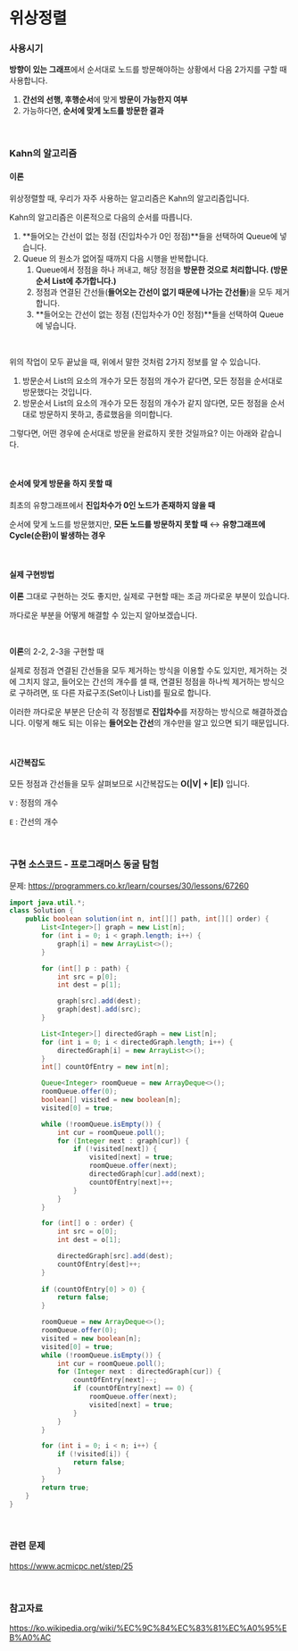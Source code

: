 # 위상정렬

### 사용시기

**방향이 있는 그래프**에서 순서대로 노드를 방문해야하는 상황에서 다음 2가지를 구할 때 사용합니다.

1. **간선의 선행, 후행순서**에 맞게 **방문이 가능한지 여부**
2. 가능하다면, **순서에 맞게 노드를 방문한 결과**

<br>

### Kahn의 알고리즘

#### 이론

위상정렬할 때, 우리가 자주 사용하는 알고리즘은 Kahn의 알고리즘입니다.

Kahn의 알고리즘은 이론적으로 다음의 순서를 따릅니다.

1. **들어오는 간선이 없는 정점 (진입차수가 0인 정점)**들을 선택하여 Queue에 넣습니다.
2. Queue 의 원소가 없어질 때까지 다음 시행을 반복합니다.
   1. Queue에서 정점을 하나 꺼내고, 해당 정점을 **방문한 것으로 처리합니다. (방문순서 List에 추가합니다.)**
   2. 정점과 연결된 간선들(**들어오는 간선이 없기 때문에 나가는 간선들**)을 모두 제거합니다.
   3. **들어오는 간선이 없는 정점 (진입차수가 0인 정점)**들을 선택하여 Queue에 넣습니다.

<br>

위의 작업이 모두 끝났을 때, 위에서 말한 것처럼 2가지 정보를 알 수 있습니다.

1. 방문순서 List의 요소의 개수가 모든 정점의 개수가 같다면, 모든 정점을 순서대로 방문했다는 것입니다.
2. 방문순서 List의 요소의 개수가 모든 정점의 개수가 같지 않다면, 모든 정점을 순서대로 방문하지 못하고, 종료했음을 의미합니다.

그렇다면, 어떤 경우에 순서대로 방문을 완료하지 못한 것일까요? 이는 아래와 같습니다.

<br>

#### 순서에 맞게 방문을 하지 못할 때

최초의 유향그래프에서 **진입차수가 0인 노드가 존재하지 않을 때**

순서에 맞게 노드를 방문했지만, **모든 노드를 방문하지 못할 때** :left_right_arrow: **유향그래프에 Cycle(순환)이 발생하는 경우**

<br>

#### 실제 구현방법

**이론** 그대로 구현하는 것도 좋지만, 실제로 구현할 때는 조금 까다로운 부분이 있습니다.

까다로운 부분을 어떻게 해결할 수 있는지 알아보겠습니다.

<br>

**이론**의 2-2, 2-3을 구현할 때

실제로 정점과 연결된 간선들을 모두 제거하는 방식을 이용할 수도 있지만, 제거하는 것에 그치지 않고, 들어오는 간선의 개수를 셀 때, 연결된 정점을 하나씩 제거하는 방식으로 구하려면, 또 다른 자료구조(Set이나 List)를 필요로 합니다. 

 이러한 까다로운 부분은 단순히 각 정점별로 **진입차수**를 저장하는 방식으로 해결하겠습니다. 이렇게 해도 되는 이유는 **들어오는 간선**의 개수만을 알고 있으면 되기 때문입니다.

<br>

#### 시간복잡도

모든 정점과 간선들을 모두 살펴보므로 시간복잡도는 **O(|V| + |E|)** 입니다. 

`V` : 정점의 개수

`E` : 간선의 개수

<br>

### 구현 소스코드 - 프로그래머스 동굴 탐험

문제: https://programmers.co.kr/learn/courses/30/lessons/67260

```java
import java.util.*;
class Solution {
    public boolean solution(int n, int[][] path, int[][] order) {
        List<Integer>[] graph = new List[n];
        for (int i = 0; i < graph.length; i++) {
            graph[i] = new ArrayList<>();
        }

        for (int[] p : path) {
            int src = p[0];
            int dest = p[1];

            graph[src].add(dest);
            graph[dest].add(src);
        }

        List<Integer>[] directedGraph = new List[n];
        for (int i = 0; i < directedGraph.length; i++) {
            directedGraph[i] = new ArrayList<>();
        }
        int[] countOfEntry = new int[n];

        Queue<Integer> roomQueue = new ArrayDeque<>();
        roomQueue.offer(0);
        boolean[] visited = new boolean[n];
        visited[0] = true;

        while (!roomQueue.isEmpty()) {
            int cur = roomQueue.poll();
            for (Integer next : graph[cur]) {
                if (!visited[next]) {
                    visited[next] = true;
                    roomQueue.offer(next);
                    directedGraph[cur].add(next);
                    countOfEntry[next]++;
                }
            }
        }

        for (int[] o : order) {
            int src = o[0];
            int dest = o[1];

            directedGraph[src].add(dest);
            countOfEntry[dest]++;
        }
        
        if (countOfEntry[0] > 0) {
            return false;
        }

        roomQueue = new ArrayDeque<>();
        roomQueue.offer(0);
        visited = new boolean[n];
        visited[0] = true;
        while (!roomQueue.isEmpty()) {
            int cur = roomQueue.poll();
            for (Integer next : directedGraph[cur]) {
                countOfEntry[next]--;
                if (countOfEntry[next] == 0) {
                    roomQueue.offer(next);
                    visited[next] = true;
                }
            }
        }

        for (int i = 0; i < n; i++) {
            if (!visited[i]) {
                return false;
            }
        }
        return true;
    }
}
```

<br>

### 관련 문제

https://www.acmicpc.net/step/25

<br>

### 참고자료

https://ko.wikipedia.org/wiki/%EC%9C%84%EC%83%81%EC%A0%95%EB%A0%AC
